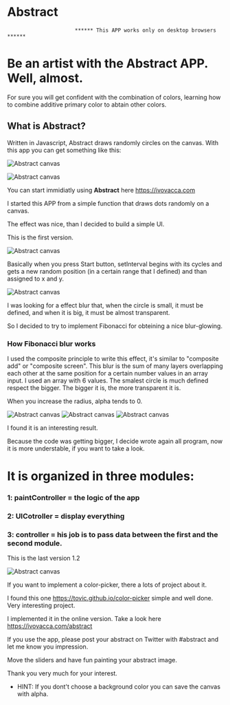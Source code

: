 # Abstract

                          ****** This APP works only on desktop browsers ******


<h1>Be an artist with the Abstract APP. Well, almost.</h1>


For sure you will get confident with the combination of colors, learning how to combine additive primary color to abtain other colors.

<h2>What is Abstract?</h2>

Written in Javascript, Abstract draws randomly circles on the canvas. With this app you can get something like this:

![Abstract canvas](https://raw.githubusercontent.com/ivovacca/abstract/master/Examples/Canvas.png?raw=true)

![Abstract canvas](https://raw.githubusercontent.com/ivovacca/abstract/master/Examples/Canvas%20(5).png?raw=true)


You can start immidiatly using <strong>Abstract</strong> here https://ivovacca.com


I started this APP from a simple function that draws dots randomly on a canvas.

The effect was nice, than I decided to build a simple UI.

This is the first version.

![Abstract canvas](https://raw.githubusercontent.com/ivovacca/abstract/master/Examples/abstract.jpg?raw=true)

Basically when you press Start button, setInterval begins with its cycles and gets a new random position (in a certain range that I defined) and than assigned to x and y.

![Abstract canvas](https://github.com/ivovacca/abstract/blob/master/Examples/abstract_5.jpg?raw=true)

I was looking for a effect blur that, when the circle is small, it must be defined, and when it is big, it must be almost transparent.

So I decided to try to implement Fibonacci for obteining a nice blur-glowing.

<h3> How Fibonacci blur works</h3>

I used the composite principle to write this effect, it's similar to "composite add" or "composite screen". This blur is the sum of many layers overlapping each other at the same position for a certain number values in an array input. I used an array with 6 values. The smalest circle is much defined respect the bigger. The bigger it is, the more transparent it is.

When you increase the radius, alpha tends to 0.

![Abstract canvas](https://raw.githubusercontent.com/ivovacca/abstract/master/Examples/Canvas%20(1).png?raw=true)
![Abstract canvas](https://raw.githubusercontent.com/ivovacca/abstract/master/Examples/Canvas%20(2).png?raw=true)
![Abstract canvas](https://raw.githubusercontent.com/ivovacca/abstract/master/Examples/Canvas%20(4).png?raw=true)

I found it is an interesting result.

Because the code was getting bigger, I decide wrote again all program, now it is more understable, if you want to take a look.

<h1>It is organized in three modules:</h1>

<h3>1: paintController = the logic of the app</h3>

<h3>2: UICotroller = display everything</h3>

<h3>3: controller = his job is to pass data between the first and the second module.</h3>



This is the last version 1.2

![Abstract canvas](https://raw.githubusercontent.com/ivovacca/abstract/master/Examples/version_1.2.jpg?raw=true)

If you want to implement a color-picker, there a lots of project about it.

I found this one https://tovic.github.io/color-picker simple and well done. Very interesting project.

I implemented it in the online version. Take a look here https://ivovacca.com/abstract



If you use the app, please post your abstract on Twitter with #abstract and let me know you impression.

Move the sliders and have fun painting your abstract image.

Thank you very much for your interest.

* HINT: If you dont't choose a background color you can save the canvas with alpha.

